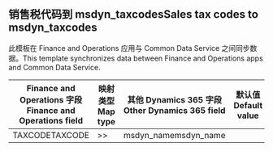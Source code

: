 ## <a name="sales-tax-codes-to-msdyn_taxcodes"></a><span data-ttu-id="c00ba-101">销售税代码到 msdyn_taxcodes</span><span class="sxs-lookup"><span data-stu-id="c00ba-101">Sales tax codes to msdyn_taxcodes</span></span>

<span data-ttu-id="c00ba-102">此模板在 Finance and Operations 应用与 Common Data Service 之间同步数据。</span><span class="sxs-lookup"><span data-stu-id="c00ba-102">This template synchronizes data between Finance and Operations apps and Common Data Service.</span></span>

<span data-ttu-id="c00ba-103">Finance and Operations 字段</span><span class="sxs-lookup"><span data-stu-id="c00ba-103">Finance and Operations field</span></span> | <span data-ttu-id="c00ba-104">映射类型</span><span class="sxs-lookup"><span data-stu-id="c00ba-104">Map type</span></span> | <span data-ttu-id="c00ba-105">其他 Dynamics 365 字段</span><span class="sxs-lookup"><span data-stu-id="c00ba-105">Other Dynamics 365 field</span></span> | <span data-ttu-id="c00ba-106">默认值</span><span class="sxs-lookup"><span data-stu-id="c00ba-106">Default value</span></span>
---|---|---|---
<span data-ttu-id="c00ba-107">TAXCODE</span><span class="sxs-lookup"><span data-stu-id="c00ba-107">TAXCODE</span></span> | >> | <span data-ttu-id="c00ba-108">msdyn_name</span><span class="sxs-lookup"><span data-stu-id="c00ba-108">msdyn_name</span></span> | 
